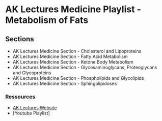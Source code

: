 # AK Lectures Medicine Playlist - Metabolism of Fats

## Sections

- AK Lectures Medicine Section - Cholesterol and Lipoproteins
- AK Lectures Medicine Section - Fatty Acid Metabolism
- AK Lectures Medicine Section - Ketone Body Metabolism
- AK Lectures Medicine Section - Glycosaminoglycans, Proteoglycans and Glycoproteins
- AK Lectures Medicine Section - Phospholipids and Glycolipids
- AK Lectures Medicine Section - Sphingolipidoses

### Ressources

- [AK Lectures Website](https://aklectures.com/subject/medical/fundamentals/metabolism-of-fats)
- [Youtube Playlist]

